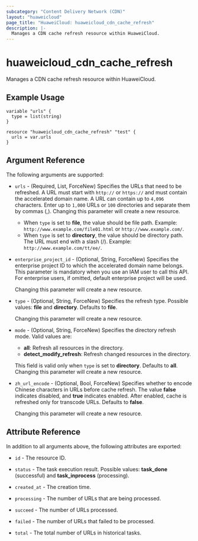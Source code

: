 ```yaml
---
subcategory: "Content Delivery Network (CDN)"
layout: "huaweicloud"
page_title: "HuaweiCloud: huaweicloud_cdn_cache_refresh"
description: |-
  Manages a CDN cache refresh resource within HuaweiCloud.
---
```


# huaweicloud_cdn_cache_refresh

Manages a CDN cache refresh resource within HuaweiCloud.

## Example Usage

```hcl
variable "urls" {
  type = list(string)
}

resource "huaweicloud_cdn_cache_refresh" "test" {
  urls = var.urls
}
```

## Argument Reference

The following arguments are supported:

* `urls` - (Required, List, ForceNew) Specifies the URLs that need to be refreshed.
  A URL must start with `http://` or `https://` and must contain the accelerated domain name.
  A URL can contain up to `4,096` characters. Enter up to `1,000` URLs or `100` directories and separate them by commas (,).
  Changing this parameter will create a new resource.
  + When `type` is set to **file**, the value should be file path. Example: `http://www.example.com/file01.html` or
    `http://www.example.com/`.
  + When `type` is set to **directory**, the value should be directory path. The URL must end with a slash (/).
    Example: `http://www.example.com/tt/ee/`.

* `enterprise_project_id` - (Optional, String, ForceNew) Specifies the enterprise project ID to which the accelerated
  domain name belongs. This parameter is mandatory when you use an IAM user to call this API.
  For enterprise users, if omitted, default enterprise project will be used.

  Changing this parameter will create a new resource.

* `type` - (Optional, String, ForceNew) Specifies the refresh type. Possible values: **file** and **directory**.
  Defaults to **file**.

  Changing this parameter will create a new resource.

* `mode` - (Optional, String, ForceNew) Specifies the directory refresh mode. Valid values are:
  + **all**: Refresh all resources in the directory.
  + **detect_modify_refresh**: Refresh changed resources in the directory.

  This field is valid only when `type` is set to **directory**. Defaults to **all**.
  Changing this parameter will create a new resource.

* `zh_url_encode` - (Optional, Bool, ForceNew) Specifies whether to encode Chinese characters in URLs before cache refresh.
  The value **false** indicates disabled, and **true** indicates enabled. After enabled, cache is refreshed only for
  transcode URLs. Defaults to **false**.

  Changing this parameter will create a new resource.

## Attribute Reference

In addition to all arguments above, the following attributes are exported:

* `id` - The resource ID.

* `status` - The task execution result. Possible values: **task_done** (successful) and **task_inprocess** (processing).

* `created_at` - The creation time.

* `processing` - The number of URLs that are being processed.

* `succeed` - The number of URLs processed.

* `failed` - The number of URLs that failed to be processed.

* `total` - The total number of URLs in historical tasks.
